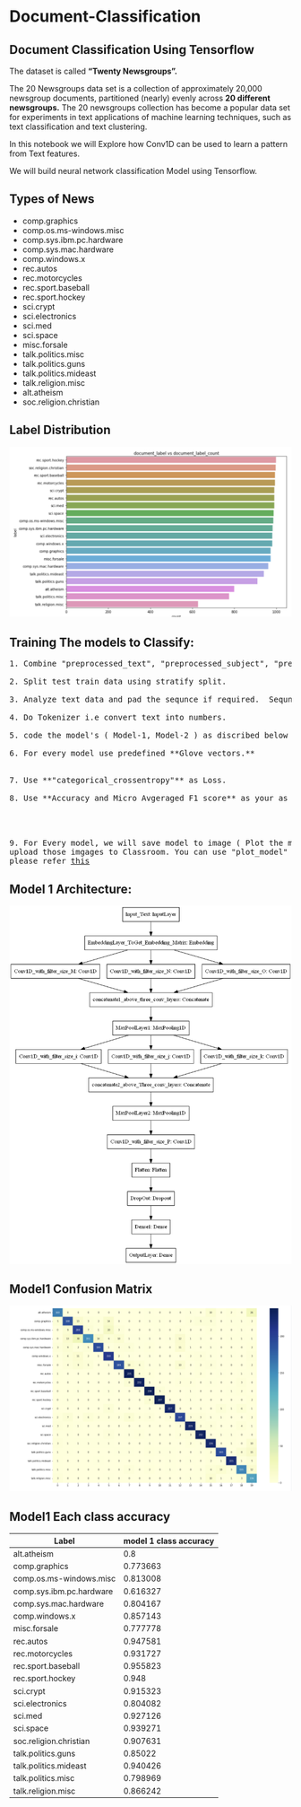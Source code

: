 # Document-Classification
## Document Classification Using Tensorflow


The dataset is called **“Twenty Newsgroups”.**

The 20 Newsgroups data set is a collection of approximately 20,000 newsgroup documents, partitioned (nearly) evenly across **20 different newsgroups.** The 20 newsgroups collection has become a popular data set for experiments in text applications of machine learning techniques, such as text classification and text clustering.

In this notebook we will Explore how Conv1D can be used to learn a pattern from Text features.

We will build neural network classification Model using Tensorflow.

## Types of News
* comp.graphics
*   comp.os.ms-windows.misc
*   comp.sys.ibm.pc.hardware
*   comp.sys.mac.hardware
*   comp.windows.x	
*   rec.autos
*   rec.motorcycles
*   rec.sport.baseball
*   rec.sport.hockey	
*   sci.crypt
*   sci.electronics
*   sci.med
*   sci.space
*   misc.forsale	
*   talk.politics.misc
*   talk.politics.guns
*   talk.politics.mideast	
*   talk.religion.misc
*   alt.atheism
*   soc.religion.christian

## Label Distribution
![Label_distribution](Model_output/label_dist.png)

## Training The models to Classify: 

<pre>
1. Combine "preprocessed_text", "preprocessed_subject", "preprocessed_emails" into one column. use that column to model. 

2. Split test train data using stratify split.

3. Analyze text data and pad the sequnce if required.  Sequnce length is not restricted, We will play with this hyper parameter.

4. Do Tokenizer i.e convert text into numbers.

5. code the model's ( Model-1, Model-2 ) as discribed below  and try to optimize that models.  

6. For every model use predefined **Glove vectors.**


7. Use **"categorical_crossentropy"** as Loss. 

8. Use **Accuracy and Micro Avgeraged F1 score** as your as Key metrics to evaluate your model. 

 


9. For Every model, we will save model to image ( Plot the model) with shapes and inlcude those images in the notebook markdown cell, 
upload those imgages to Classroom. You can use "plot_model" 
please refer <a href='https://www.tensorflow.org/api_docs/python/tf/keras/utils/plot_model'>this</a> 
</pre>

## Model 1 Architecture:

![Model1 Architecture](Model_output/Model1_document_classification.png)

## Model1 Confusion Matrix

![Model1 cm](Model_output/model_1_confusion_matrix.png)

## Model1 Each class accuracy

| Label                    | model 1 class accuracy |
| ------------------------ | ---------------------- |
| alt.atheism              | 0.8                    |
| comp.graphics            | 0.773663               |
| comp.os.ms-windows.misc  | 0.813008               |
| comp.sys.ibm.pc.hardware | 0.616327               |
| comp.sys.mac.hardware    | 0.804167               |
| comp.windows.x           | 0.857143               |
| misc.forsale             | 0.777778               |
| rec.autos                | 0.947581               |
| rec.motorcycles          | 0.931727               |
| rec.sport.baseball       | 0.955823               |
| rec.sport.hockey         | 0.948                  |
| sci.crypt                | 0.915323               |
| sci.electronics          | 0.804082               |
| sci.med                  | 0.927126               |
| sci.space                | 0.939271               |
| soc.religion.christian   | 0.907631               |
| talk.politics.guns       | 0.85022                |
| talk.politics.mideast    | 0.940426               |
| talk.politics.misc       | 0.798969               |
| talk.religion.misc       | 0.866242               |
